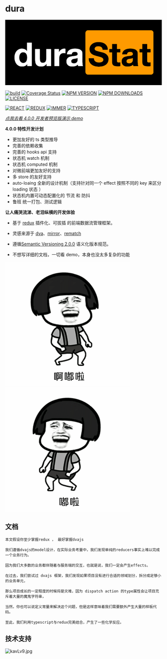 # dura

<p align="center">
    <img src="image/logo.png">
</p>

[![build](https://img.shields.io/github/workflow/status/ityuany/dura/build?logo=github&style=?style=flat)](https://github.com/ityuany/dura)
[![Coverage Status](https://img.shields.io/coveralls/github/ityuany/dura?logo=coveralls&style=flat)](https://github.com/ityuany/dura)
[![NPM VERSION](https://img.shields.io/npm/v/@dura/react.svg?logo=npm&style=flat)](https://www.npmjs.com/package/@dura/react)
[![NPM DOWNLOADS](http://img.shields.io/npm/dm/@dura/react.svg?logo=npm&style=flat)](https://www.npmjs.com/package/@dura/react)
[![LICENSE](https://img.shields.io/npm/l/@dura/react?logo=npm&style=flat)](https://github.com/ityuany/dura)

[![REACT](https://img.shields.io/npm/dependency-version/@dura/react/peer/react?logo=react&style=flat)](https://reactjs.org/)
[![REDUX](https://img.shields.io/npm/dependency-version/@dura/react/peer/redux?logo=redux&style=flat&color=6B49B8)](https://redux.js.org/)
[![IMMER](https://img.shields.io/npm/dependency-version/@dura/react/peer/immer?logo=twoo&logoColor=44B89D&style=flat&color=44B89D)](https://immerjs.github.io/immer/docs/introduction)
[![TYPESCRIPT](https://img.shields.io/github/package-json/dependency-version/ityuany/dura/dev/typescript/master?logo=typescript&style=flat)](https://www.typescriptlang.org/)

[_点我去看 4.0.0 开发者预览版演示 demo_](https://codesandbox.io/s/dura4x-bcme2?file=/src/App.tsx)

**4.0.0 特性开发计划**

- 更加友好的 ts 类型推导
- 完善的依赖收集
- 完善的 hooks api 支持
- 状态机 watch 机制
- 状态机 computed 机制
- 对微前端更加友好的支持
- 多 store 的友好支持
- auto-loaing 全新的设计机制（支持针对同一个 effect 按照不同的 key 来区分 loading 状态 ）
- 状态机内置可动态配置化的 节流 和 防抖
- 鲁班 统一打包、测试逻辑

**让人痛哭流涕、老泪纵横的开发体验**

- 基于 [redux](https://github.com/reduxjs/redux) 插件化、可拔插 的前端数据流管理框架。

- 灵感来源于 [dva](https://github.com/dvajs/dva)、[mirror](https://github.com/mirrorjs/mirror)、[rematch](https://github.com/rematch/rematch)

- 遵循[Semantic Versioning 2.0.0](https://semver.org/lang/zh-CN/) 语义化版本规范。

- 不想写详细的文档，一切看 demo，本身也没太多复杂的功能

![](https://github.com/CN-YUANYU/dura/blob/v2.x/image/timg-l.gif?raw=true) ![](https://github.com/CN-YUANYU/dura/blob/v2.x/image/timg-r.gif?raw=true)

## 文档

    本文假设你至少掌握redux ， 最好掌握dvajs

    我们遵循dvajs的model设计，在实际业务考量中，我们发现单纯的reducers事实上难以完成一个业务行为。

    因为我们大多数的业务都伴随着与服务端的交互，也就是说，我们一定会产生effects。

    在过去，我们尝试过 dvajs 框架，我们发现如果项目没有进行合适的领域划分，拆分成足够小的业务单元，

    那么项目成长的一定程度的时候将是灾难，因为 dispatch action 的type属性会让项目充斥着大量的魔鬼字符串，

    当然，你也可以说定义常量来解决这个问题，但是这样意味着我们需要额外产生大量的样板代码。

    至此，我们利用typescript与redux完美结合，产生了一些化学反应。

## 技术支持

![kavLv9.jpg](https://s2.ax1x.com/2019/02/11/kavLv9.jpg)
